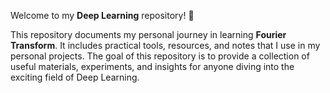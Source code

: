 Welcome to my **Deep Learning** repository! 🐒

This repository documents my personal journey in learning **Fourier Transform**. It includes practical tools, resources, and notes that I use in my personal projects. The goal of this repository is to provide a collection of useful materials, experiments, and insights for anyone diving into the exciting field of Deep Learning.
